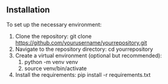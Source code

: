 ## Installation

To set up the necessary environment:
1. Clone the repository:
    git clone https://github.com/yourusername/yourrepository.git
2. Navigate to the repository directory:
    cd yourrepository
3. Create a virtual environment (optional but recommended):
    1. python -m venv venv
    2. source venv/bin/activate
4. Install the requirements:
    pip install -r requirements.txt
